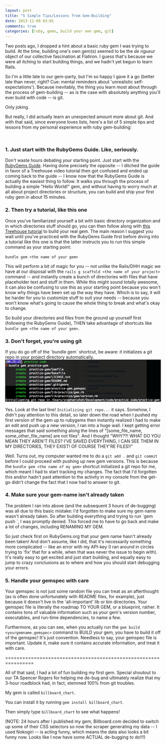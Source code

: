 ```yaml
---
layout: post
title: "5 Simple Tips/Lessons from Gem-Building"
date: 2013-11-09 03:01
comments: true
categories: [ruby, gems, build your own gem, git]
---
```


Two posts ago, I dropped a hint about a basic ruby gem I was trying to build. At the time, building one's own gem(s) seemed to be the <em>de rigueur</em> object of our collective fascination at Flatiron. I guess that's because we were all itching to start building things, and we hadn't yet begun to learn Rails. 

So I'm a little late to our gem-party, but I'm so happy I gave it a go (better late than never, right? Cue: mental reminders about 'unrealistic self-expectations'). Because inevitably, the thing you learn most about through the process of gem-building -- as is the case with absolutely anything you'll ever build with code -- is git. 

Only joking.

But really, I did actually learn an unexpected amount more about git. And with that said, since everyone loves lists, here's a list of 5 simple tips and lessons from my personal experience with ruby gem-building:

<br>

<h3>1. Just start with the RubyGems Guide. Like, seriously.</h3>
Don't waste hours debating your starting point. Just start with the <a href="http://guides.rubygems.org/make-your-own-gem/">RubyGems Guide</a>. Having done precisely the opposite -- I ditched the guide in favor of a Treehouse video tutorial then got confused and ended up coming back to the guide -- I know now that the RubyGems Guide is actually the easiest thing to follow. It walks you through the process of building a simple "Hello World!" gem, and without having to worry much at all about project directories or structure, you can build and ship your first ruby gem in about 15 minutes.  


<h3>2. Then try a tutorial, like this one</h3>
Once you've familiarized yourself a bit with basic directory organization and in which directories stuff should go, you can then follow along with <a href="http://blog.teamtreehouse.com/how-to-build-a-ruby-gem-with-guest-sam-soffes">this Treehouse tutorial</a> to build your real gem. The main reason I suggest you wait until you've practiced with the RubyGems Guide first before diving into a tutorial like this one is that the latter instructs you to run this simple command as your starting point:

`bundle gem <the name of your gem>`

This will perform a bit of magic for you -- not unlike the Rails/DHH magic we have at our disposal with the `rails g scaffold <the name of your project>` command -- and instantly create a bunch of directories with files that have placeholder text and stuff in them. While this might sound totally awesome, it can also be confusing to use this as your starting point because you won't know why things have been set up the way they have. Which is to say, it will be harder for you to customize stuff to suit your needs -- because you won't know what's going to cause the whole thing to break and what's okay to change.

So build your directories and files from the ground up yourself first (following the RubyGems Guide), THEN take advantage of shortcuts like `bundle gem <the name of your gem>`. 


<h3>3. Don't forget, you're using git</h3>
If you do go off of the `bundle gem` shortcut, be aware: it initializes a git repo in your project directory automatically. 

<img src="/assets/screenshots/git_init_ruby_gems.png">

Yes. Look at the last line! `Initializing git repo...` it says. Somehow, I didn't pay attention to this detail, so later down the road when I pushed my first version of the gem up to rubygems then instantly realized I had to make an edit and push up a new version, I ran into a huge wall. I kept getting error messages that said something along the lines of "[some_file_name, some_other_file_name] are not files". And I thought "WHY??! WHAT DO YOU MEAN THEY AREN'T FILES? I'VE SAVED EVERYTHING, I CAN SEE THEM IN MY DIRECTORIES, THEY EXIST! OF COURSE THEY'RE FILES!!"

Well. Turns out, my computer wanted me to do a `git add .` and `git commit`  before I could proceed with pushing up new gem versions. This is because the `bundle gem <the name of my gem>` shortcut initialized a git repo for me, which meant I had to start tracking my changes. The fact that I'd forgotten this and/or hadn't paid attention to the activity in my console from the get-go didn't change the fact that I now had to answer to git.


<h3>4. Make sure your gem-name isn't already taken</h3>
The problem I ran into above (and the subsequent 3 hours of de-bugging) was all due to this basic mistake: I'd forgotten to make sure my gem name wasn't already taken. So after building everything and trying to run `gem push <my gem>`, I was promptly denied. This forced me to have to go back and make a lot of changes, including RENAMING MY GEM. 

So just check first on RubyGems.org that your gem name hasn't already been taken! And don't assume, like I did, that it's necessarily something more complicated -- like an error with my API-key (I ran around in circles trying to 'fix' that for a while, when that was never the issue to begin with). It's really easy to get excited and just start building, and equally easy to jump to crazy conclusions as to where and how you should start debugging your errors. 


<h3>5. Handle your gemspec with care</h3>
Your gemspec is not just some random file you can treat as an afterthought (as is often done unfortunately with README files, for example), just because it doesn't live in the 'all-important' lib or bin directories. Your gemspec file is literally the roadmap TO YOUR GEM, or a blueprint, rather. It contains tons of valuable information such as your gem's version number, executables, and run-time dependencies, to name a few. 

Furthermore, as you can see, when you actually run the `gem build <yourgemname.gemspec>` command to BUILD your gem, you have to build it off of the gemspec! It's just convention. Needless to say, your gemspec file is important. Update it, make sure it contains accurate information, and treat it with care.


================================================================


All of that said, I had a lot of fun building my first gem. Special shoutout to our TA Spencer Rogers for helping me de-bug and ultimately realize that my 3-hour roadblock had, in fact, stemmed 100% from git troubles.

My gem is called `billboard_chart`.

You can install it by running `gem install billboard_chart`. 

Then simply type `billboard_chart` to see what happens! 


(NOTE: 24 hours after I published my gem, Billboard.com decided to switch up some of their CSS selectors so now the scraper generating my data -- I used Nokogiri -- is acting funny, which means the data also looks a bit funny now. Looks like I now have some ACTUAL de-bugging to do!!!)
